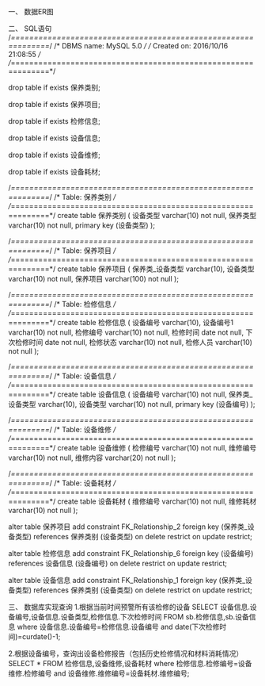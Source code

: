 一、	数据ER图
 
二、	SQL语句
/*==============================================================*/
/* DBMS name:      MySQL 5.0                                    */
/* Created on:     2016/10/16 21:08:55                          */
/*==============================================================*/


drop table if exists 保养类别;

drop table if exists 保养项目;

drop table if exists 检修信息;

drop table if exists 设备信息;

drop table if exists 设备维修;

drop table if exists 设备耗材;

/*==============================================================*/
/* Table: 保养类别                                                  */
/*==============================================================*/
create table 保养类别
(
   设备类型                 varchar(10) not null,
   保养类型                 varchar(10) not null,
   primary key (设备类型)
);

/*==============================================================*/
/* Table: 保养项目                                                  */
/*==============================================================*/
create table 保养项目
(
   保养类_设备类型             varchar(10),
   设备类型                 varchar(10) not null,
   保养项目                 varchar(100) not null
);

/*==============================================================*/
/* Table: 检修信息                                                  */
/*==============================================================*/
create table 检修信息
(
   设备编号                 varchar(10),
   设备编号1                varchar(10) not null,
   检修编号                 varchar(10) not null,
   检修时间                 date not null,
   下次检修时间               date not null,
   检修状态                 varchar(10) not null,
   检修人员                 varchar(10) not null
);

/*==============================================================*/
/* Table: 设备信息                                                  */
/*==============================================================*/
create table 设备信息
(
   设备编号                 varchar(10) not null,
   保养类_设备类型             varchar(10),
   设备类型                 varchar(10) not null,
   primary key (设备编号)
);

/*==============================================================*/
/* Table: 设备维修                                                  */
/*==============================================================*/
create table 设备维修
(
   检修编号                 varchar(10) not null,
   维修编号                 varchar(10) not null,
   维修内容                 varchar(20) not null
);

/*==============================================================*/
/* Table: 设备耗材                                                  */
/*==============================================================*/
create table 设备耗材
(
   维修编号                 varchar(10) not null,
   维修耗材                 varchar(10) not null
);

alter table 保养项目 add constraint FK_Relationship_2 foreign key (保养类_设备类型)
      references 保养类别 (设备类型) on delete restrict on update restrict;

alter table 检修信息 add constraint FK_Relationship_6 foreign key (设备编号)
      references 设备信息 (设备编号) on delete restrict on update restrict;

alter table 设备信息 add constraint FK_Relationship_1 foreign key (保养类_设备类型)
      references 保养类别 (设备类型) on delete restrict on update restrict;

三、	数据库实现查询
1.根据当前时间预警所有该检修的设备
	SELECT 设备信息.设备编号,设备信息.设备类型,检修信息.下次检修时间 FROM sb.检修信息,sb.设备信息 where  设备信息.设备编号=检修信息.设备编号 and date(下次检修时间)=curdate()-1;
	 
2.根据设备编号，查询出设备检修报告（包括历史检修情况和材料消耗情况）
SELECT * FROM 检修信息,设备维修,设备耗材 where 检修信息.检修编号=设备维修.检修编号 and 设备维修.维修编号=设备耗材.维修编号;
 


